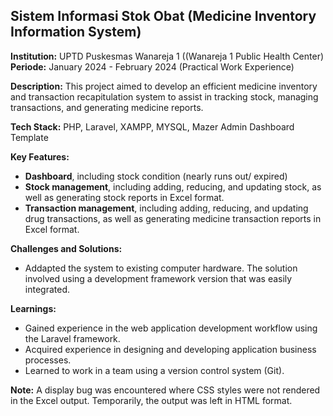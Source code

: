 ## Sistem Informasi Stok Obat (Medicine Inventory Information System)

**Institution:** UPTD Puskesmas Wanareja 1 ((Wanareja 1 Public Health Center)
**Periode:** January 2024 - February 2024 (Practical Work Experience)

**Description:** This project aimed to develop an efficient medicine inventory and transaction recapitulation system to assist in tracking stock, managing transactions, and generating medicine reports.

**Tech Stack:** PHP, Laravel, XAMPP, MYSQL, Mazer Admin Dashboard Template

**Key Features:**
* **Dashboard**, including stock condition (nearly runs out/ expired)
* **Stock management**, including adding, reducing, and updating stock, as well as generating stock reports in Excel format.
* **Transaction management**, including adding, reducing, and updating drug transactions, as well as generating medicine transaction reports in Excel format.

**Challenges and Solutions:**
* Addapted the system to existing computer hardware. The solution involved using a development framework version that was easily integrated.

**Learnings:**
* Gained experience in the web application development workflow using the Laravel framework.
* Acquired experience in designing and developing application business processes.
* Learned to work in a team using a version control system (Git).

**Note:** A display bug was encountered where CSS styles were not rendered in the Excel output. Temporarily, the output was left in HTML format.
